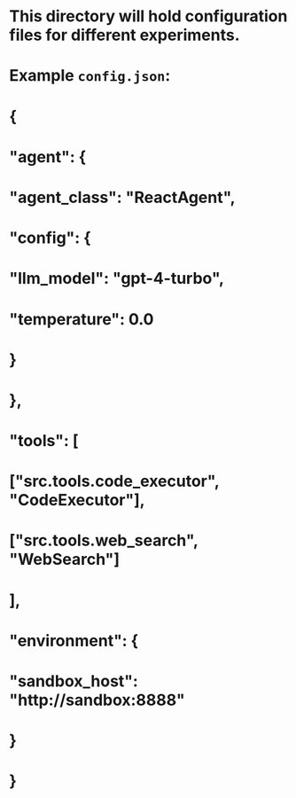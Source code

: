 # This directory will hold configuration files for different experiments.

# Example `config.json`:
# {
#   "agent": {
#     "agent_class": "ReactAgent",
#     "config": {
#       "llm_model": "gpt-4-turbo",
#       "temperature": 0.0
#     }
#   },
#   "tools": [
#     ["src.tools.code_executor", "CodeExecutor"],
#     ["src.tools.web_search", "WebSearch"]
#   ],
#   "environment": {
#     "sandbox_host": "http://sandbox:8888"
#   }
# }

